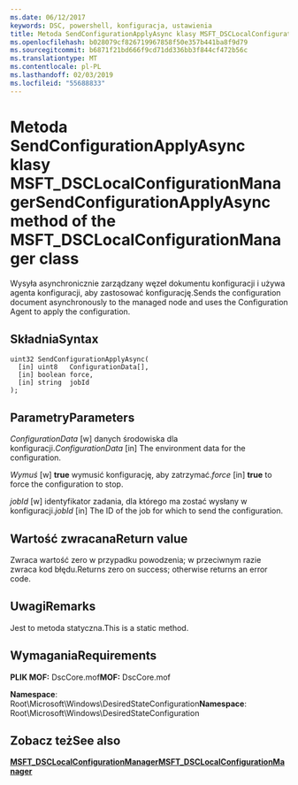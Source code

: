 ```yaml
---
ms.date: 06/12/2017
keywords: DSC, powershell, konfiguracja, ustawienia
title: Metoda SendConfigurationApplyAsync klasy MSFT_DSCLocalConfigurationManager
ms.openlocfilehash: b028079cf826719967858f50e357b441ba8f9d79
ms.sourcegitcommit: b6871f21bd666f9cd71dd336bb3f844cf472b56c
ms.translationtype: MT
ms.contentlocale: pl-PL
ms.lasthandoff: 02/03/2019
ms.locfileid: "55688833"
---
```

# <a name="sendconfigurationapplyasync-method-of-the-msftdsclocalconfigurationmanager-class"></a><span data-ttu-id="2ff87-103">Metoda SendConfigurationApplyAsync klasy MSFT_DSCLocalConfigurationManager</span><span class="sxs-lookup"><span data-stu-id="2ff87-103">SendConfigurationApplyAsync method of the MSFT_DSCLocalConfigurationManager class</span></span>

<span data-ttu-id="2ff87-104">Wysyła asynchronicznie zarządzany węzeł dokumentu konfiguracji i używa agenta konfiguracji, aby zastosować konfigurację.</span><span class="sxs-lookup"><span data-stu-id="2ff87-104">Sends the configuration document asynchronously to the managed node and uses the Configuration Agent to apply the configuration.</span></span>

## <a name="syntax"></a><span data-ttu-id="2ff87-105">Składnia</span><span class="sxs-lookup"><span data-stu-id="2ff87-105">Syntax</span></span>

```mof
uint32 SendConfigurationApplyAsync(
  [in] uint8   ConfigurationData[],
  [in] boolean force,
  [in] string  jobId
);
```

## <a name="parameters"></a><span data-ttu-id="2ff87-106">Parametry</span><span class="sxs-lookup"><span data-stu-id="2ff87-106">Parameters</span></span>

<span data-ttu-id="2ff87-107">*ConfigurationData* \[w\] danych środowiska dla konfiguracji.</span><span class="sxs-lookup"><span data-stu-id="2ff87-107">*ConfigurationData* \[in\] The environment data for the configuration.</span></span>

<span data-ttu-id="2ff87-108">*Wymuś* \[w\] **true** wymusić konfigurację, aby zatrzymać.</span><span class="sxs-lookup"><span data-stu-id="2ff87-108">*force* \[in\] **true** to force the configuration to stop.</span></span>

<span data-ttu-id="2ff87-109">*jobId* \[w\] identyfikator zadania, dla którego ma zostać wysłany w konfiguracji.</span><span class="sxs-lookup"><span data-stu-id="2ff87-109">*jobId* \[in\] The ID of the job for which to send the configuration.</span></span>

## <a name="return-value"></a><span data-ttu-id="2ff87-110">Wartość zwracana</span><span class="sxs-lookup"><span data-stu-id="2ff87-110">Return value</span></span>

<span data-ttu-id="2ff87-111">Zwraca wartość zero w przypadku powodzenia; w przeciwnym razie zwraca kod błędu.</span><span class="sxs-lookup"><span data-stu-id="2ff87-111">Returns zero on success; otherwise returns an error code.</span></span>

## <a name="remarks"></a><span data-ttu-id="2ff87-112">Uwagi</span><span class="sxs-lookup"><span data-stu-id="2ff87-112">Remarks</span></span>

<span data-ttu-id="2ff87-113">Jest to metoda statyczna.</span><span class="sxs-lookup"><span data-stu-id="2ff87-113">This is a static method.</span></span>

## <a name="requirements"></a><span data-ttu-id="2ff87-114">Wymagania</span><span class="sxs-lookup"><span data-stu-id="2ff87-114">Requirements</span></span>

<span data-ttu-id="2ff87-115">**PLIK MOF:** DscCore.mof</span><span class="sxs-lookup"><span data-stu-id="2ff87-115">**MOF:** DscCore.mof</span></span>

<span data-ttu-id="2ff87-116">**Namespace**: Root\Microsoft\Windows\DesiredStateConfiguration</span><span class="sxs-lookup"><span data-stu-id="2ff87-116">**Namespace**: Root\Microsoft\Windows\DesiredStateConfiguration</span></span>

## <a name="see-also"></a><span data-ttu-id="2ff87-117">Zobacz też</span><span class="sxs-lookup"><span data-stu-id="2ff87-117">See also</span></span>

[<span data-ttu-id="2ff87-118">**MSFT_DSCLocalConfigurationManager**</span><span class="sxs-lookup"><span data-stu-id="2ff87-118">**MSFT_DSCLocalConfigurationManager**</span></span>](msft-dsclocalconfigurationmanager.md)